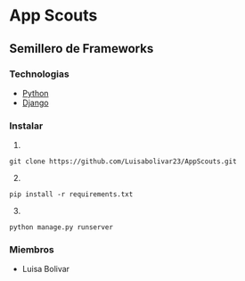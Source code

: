 # App Scouts
## Semillero de Frameworks
### Technologias
- [Python](https://www.python.org/about/gettingstarted/)
- [Django](https://www.djangoproject.com/)

### Instalar
1. 
```git
git clone https://github.com/Luisabolivar23/AppScouts.git
```
2.
```console
pip install -r requirements.txt
```
3.
```console
python manage.py runserver
```

### Miembros
- Luisa Bolivar
